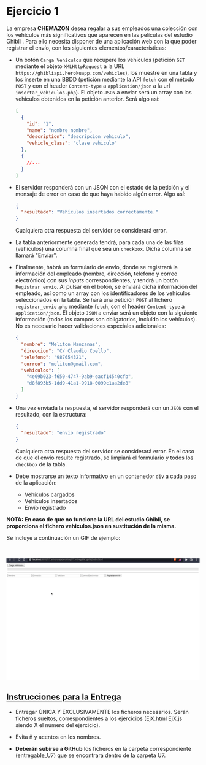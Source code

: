 # Ejercicio 1

La empresa **CHEMAZON** desea regalar a sus empleados una colección con los vehículos más significativos que aparecen en las películas del estudio Ghibli . Para ello necesita disponer de una aplicación web con la que poder registrar el envío, con los siguientes elementos/características:

- Un botón `Carga Vehículos` que recupere los vehículos (petición `GET` mediante el objeto `XMLHttpRequest` a la URL `https://ghibliapi.herokuapp.com/vehicles`), los muestre en una tabla y los inserte en una BBDD (petición mediante la API `fetch` con el método `POST` y con el header `Content-type` a `application/json` a la url `insertar_vehiculos.php`). El objeto `JSON` a enviar será un array con los vehículos obtenidos en la petición anterior. Será algo así:

  ```json
  [
    {
      "id": "1",
      "name": "nombre nombre",
      "description": "descripcion vehiculo",
      "vehicle_class": "clase vehiculo"
    },
    {
      //...
    }
  ]
  ```

- El servidor responderá con un JSON con el estado de la petición y el mensaje de error en caso de que haya habido algún error. Algo así:

  ```json
  {
    "resultado": "Vehículos insertados correctamente."
  }
  ```

  Cualquiera otra respuesta del servidor se considerará error.

- La tabla anteriormente generada tendrá, para cada una de las filas (vehículos) una columna final que sea un `checkbox`. Dicha columna se llamará "Envíar".

- Finalmente, habrá un formulario de envío, donde se registrará la información del empleado (nombre, dirección, teléfono y correo electrónico) con sus _inputs_ correspondientes, y tendrá un botón `Registrar envío`. Al pulsar en el botón, se enviará dicha información del empleado, así como un array con los identificadores de los vehículos seleccionados en la tabla. Se hará una petición `POST` al fichero `registrar_envio.php` mediante `fetch`, con el header `Content-type` a `application/json`. El objeto `JSON` a enviar será un objeto con la siguiente información (todos los campos son obligatorios, incluído los vehículos). No es necesario hacer validaciones especiales adicionales:

  ```json
  {
    "nombre": "Meliton Manzanas",
    "direccion": "C/ Claudio Coello",
    "telefono": "987654321",
    "correo": "meliton@gmail.com",
    "vehiculos": [
      "4e09b023-f650-4747-9ab9-eacf14540cfb",
      "d8f893b5-1dd9-41a1-9918-0099c1aa2de8"
    ]
  }
  ```

- Una vez enviada la respuesta, el servidor responderá con un `JSON` con el resultado, con la estructura:

  ```json
  {
    "resultado": "envío registrado"
  }
  ```

  Cualquiera otra respuesta del servidor se considerará error. En el caso de que el envío resulte registrado, se limpiará el formulario y todos los `checkbox` de la tabla.

- Debe mostrarse un texto informativo en un contenedor `div` a cada paso de la aplicación:

  - Vehículos cargados
  - Vehículos insertados
  - Envío registrado

**NOTA: En caso de que no funcione la URL del estudio Ghibli, se proporciona el fichero vehiculos.json en sustitución de la misma.**

Se incluye a continuación un GIF de ejemplo:

<img alt="" class="img-responsive" src="http://aulavirtual.iesalixar.org/draftfile.php/7044/user/draft/455604971/Peek%2023-02-2022%2011-31.gif"/>

![demo](Peek%2023-02-2022%2011-31.gif)

## <ins>Instrucciones para la Entrega</ins>

- Entregar ÚNICA Y EXCLUSIVAMENTE los ficheros necesarios. Serán ficheros sueltos, correspondientes a los ejercicios (EjX.html EjX.js siendo X el número del ejercicio).

- Evita ñ y acentos en los nombres.

- **Deberán subirse a GitHub** los ficheros en la carpeta correspondiente (entregable_U7) que se encontrará dentro de la carpeta U7.
